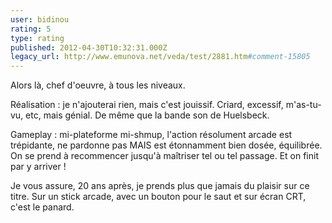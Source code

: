 ```yaml
---
user: bidinou
rating: 5
type: rating
published: 2012-04-30T10:32:31.000Z
legacy_url: http://www.emunova.net/veda/test/2881.htm#comment-15805
---
```

Alors là, chef d'oeuvre, à tous les niveaux.

Réalisation : je n'ajouterai rien, mais c'est jouissif. Criard, excessif, m'as-tu-vu, etc, mais génial. De même que la bande son de Huelsbeck.

Gameplay : mi-plateforme mi-shmup, l'action résolument arcade est trépidante, ne pardonne pas MAIS est étonnamment bien dosée, équilibrée. On se prend à recommencer jusqu'à maîtriser tel ou tel passage. Et on finit par y arriver ! 

Je vous assure, 20 ans après, je prends plus que jamais du plaisir sur ce titre. Sur un stick arcade, avec un bouton pour le saut et sur écran CRT, c'est le panard.